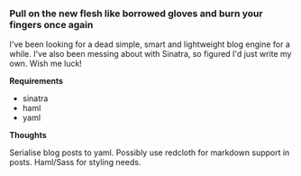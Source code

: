 ### Pull on the new flesh like borrowed gloves and burn your fingers once again ###

I've been looking for a dead simple, smart and lightweight blog engine for a while. I've also been messing about with Sinatra, so figured I'd just write my own. Wish me luck!

**Requirements**

* sinatra
* haml
* yaml

**Thoughts**

Serialise blog posts to yaml. Possibly use redcloth for markdown support in posts. Haml/Sass for styling needs.
